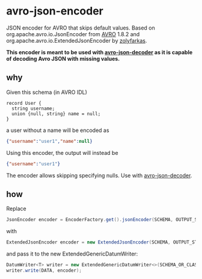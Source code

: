 # avro-json-encoder
JSON encoder for AVRO that skips default values. Based on org.apache.avro.io.JsonEncoder from <a href="https://github.com/apache/avro">AVRO</a> 1.8.2 and org.apache.avro.io.ExtendedJsonEncoder by <a href="https://github.com/zolyfarkas/avro">zolyfarkas</a>.

**This encoder is meant to be used with <a href="https://github.com/Celos/avro-json-decoder">avro-json-decoder</a> as it is capable of decoding Avro JSON with missing values.**

## why

Given this schema (in AVRO IDL)

```
record User {
  string username;
  union {null, string} name = null;
}
```
a user without a name will be encoded as
```json
{"username":"user1","name":null}
```
Using this encoder, the output will instead be
```json
{"username":"user1"}
```

The encoder allows skipping specifying nulls. Use with <a href="https://github.com/Celos/avro-json-decoder">avro-json-decoder</a>.

## how

Replace

```java
JsonEncoder encoder = EncoderFactory.get().jsonEncoder(SCHEMA, OUTPUT_STREAM);
```
with
```java
ExtendedJsonEncoder encoder = new ExtendedJsonEncoder(SCHEMA, OUTPUT_STREAM);
```
and pass it to the new ExtendedGenericDatumWriter:
```java
DatumWriter<T> writer = new ExtendedGenericDatumWriter<>(SCHEMA_OR_CLASS);
writer.write(DATA, encoder);
```
